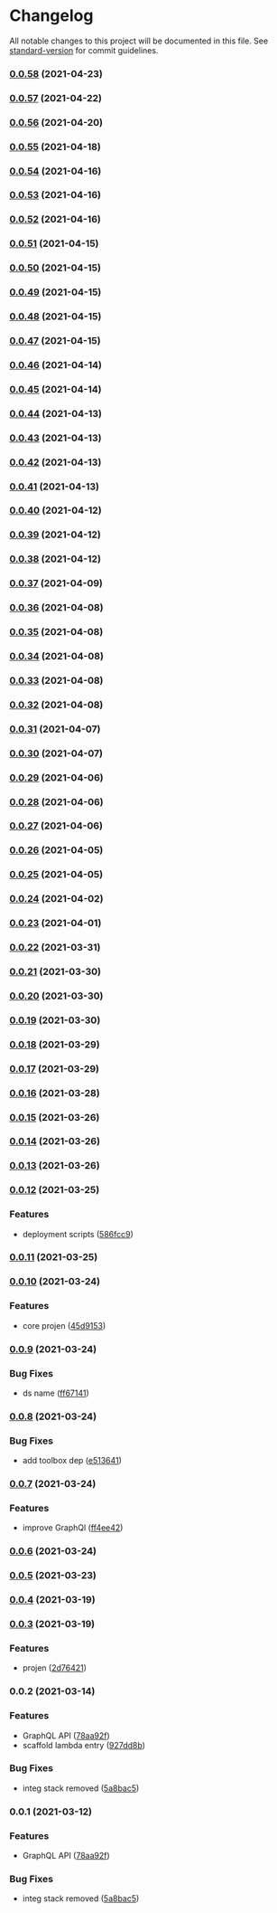 # Changelog

All notable changes to this project will be documented in this file. See [standard-version](https://github.com/conventional-changelog/standard-version) for commit guidelines.

### [0.0.58](https://github.com/taimos/cdk-serverless/compare/v0.0.57...v0.0.58) (2021-04-23)

### [0.0.57](https://github.com/taimos/cdk-serverless/compare/v0.0.56...v0.0.57) (2021-04-22)

### [0.0.56](https://github.com/taimos/cdk-serverless/compare/v0.0.55...v0.0.56) (2021-04-20)

### [0.0.55](https://github.com/taimos/cdk-serverless/compare/v0.0.54...v0.0.55) (2021-04-18)

### [0.0.54](https://github.com/taimos/cdk-serverless/compare/v0.0.53...v0.0.54) (2021-04-16)

### [0.0.53](https://github.com/taimos/cdk-serverless/compare/v0.0.52...v0.0.53) (2021-04-16)

### [0.0.52](https://github.com/taimos/cdk-serverless/compare/v0.0.51...v0.0.52) (2021-04-16)

### [0.0.51](https://github.com/taimos/cdk-serverless/compare/v0.0.50...v0.0.51) (2021-04-15)

### [0.0.50](https://github.com/taimos/cdk-serverless/compare/v0.0.49...v0.0.50) (2021-04-15)

### [0.0.49](https://github.com/taimos/cdk-serverless/compare/v0.0.48...v0.0.49) (2021-04-15)

### [0.0.48](https://github.com/taimos/cdk-serverless/compare/v0.0.47...v0.0.48) (2021-04-15)

### [0.0.47](https://github.com/taimos/cdk-serverless/compare/v0.0.46...v0.0.47) (2021-04-15)

### [0.0.46](https://github.com/taimos/cdk-serverless/compare/v0.0.45...v0.0.46) (2021-04-14)

### [0.0.45](https://github.com/taimos/cdk-serverless/compare/v0.0.44...v0.0.45) (2021-04-14)

### [0.0.44](https://github.com/taimos/cdk-serverless/compare/v0.0.43...v0.0.44) (2021-04-13)

### [0.0.43](https://github.com/taimos/cdk-serverless/compare/v0.0.42...v0.0.43) (2021-04-13)

### [0.0.42](https://github.com/taimos/cdk-serverless/compare/v0.0.41...v0.0.42) (2021-04-13)

### [0.0.41](https://github.com/taimos/cdk-serverless/compare/v0.0.40...v0.0.41) (2021-04-13)

### [0.0.40](https://github.com/taimos/cdk-serverless/compare/v0.0.39...v0.0.40) (2021-04-12)

### [0.0.39](https://github.com/taimos/cdk-serverless/compare/v0.0.38...v0.0.39) (2021-04-12)

### [0.0.38](https://github.com/taimos/cdk-serverless/compare/v0.0.37...v0.0.38) (2021-04-12)

### [0.0.37](https://github.com/taimos/cdk-serverless/compare/v0.0.36...v0.0.37) (2021-04-09)

### [0.0.36](https://github.com/taimos/cdk-serverless/compare/v0.0.35...v0.0.36) (2021-04-08)

### [0.0.35](https://github.com/taimos/cdk-serverless/compare/v0.0.34...v0.0.35) (2021-04-08)

### [0.0.34](https://github.com/taimos/cdk-serverless/compare/v0.0.33...v0.0.34) (2021-04-08)

### [0.0.33](https://github.com/taimos/cdk-serverless/compare/v0.0.32...v0.0.33) (2021-04-08)

### [0.0.32](https://github.com/taimos/cdk-serverless/compare/v0.0.31...v0.0.32) (2021-04-08)

### [0.0.31](https://github.com/taimos/cdk-serverless/compare/v0.0.30...v0.0.31) (2021-04-07)

### [0.0.30](https://github.com/taimos/cdk-serverless/compare/v0.0.29...v0.0.30) (2021-04-07)

### [0.0.29](https://github.com/taimos/cdk-serverless/compare/v0.0.28...v0.0.29) (2021-04-06)

### [0.0.28](https://github.com/taimos/cdk-serverless/compare/v0.0.27...v0.0.28) (2021-04-06)

### [0.0.27](https://github.com/taimos/cdk-serverless/compare/v0.0.26...v0.0.27) (2021-04-06)

### [0.0.26](https://github.com/taimos/cdk-serverless/compare/v0.0.25...v0.0.26) (2021-04-05)

### [0.0.25](https://github.com/taimos/cdk-serverless/compare/v0.0.24...v0.0.25) (2021-04-05)

### [0.0.24](https://github.com/taimos/cdk-serverless/compare/v0.0.23...v0.0.24) (2021-04-02)

### [0.0.23](https://github.com/taimos/cdk-serverless/compare/v0.0.22...v0.0.23) (2021-04-01)

### [0.0.22](https://github.com/taimos/cdk-serverless/compare/v0.0.21...v0.0.22) (2021-03-31)

### [0.0.21](https://github.com/taimos/cdk-serverless/compare/v0.0.20...v0.0.21) (2021-03-30)

### [0.0.20](https://github.com/taimos/cdk-serverless/compare/v0.0.19...v0.0.20) (2021-03-30)

### [0.0.19](https://github.com/taimos/cdk-serverless/compare/v0.0.18...v0.0.19) (2021-03-30)

### [0.0.18](https://github.com/taimos/cdk-serverless/compare/v0.0.17...v0.0.18) (2021-03-29)

### [0.0.17](https://github.com/taimos/cdk-serverless/compare/v0.0.16...v0.0.17) (2021-03-29)

### [0.0.16](https://github.com/taimos/cdk-serverless/compare/v0.0.15...v0.0.16) (2021-03-28)

### [0.0.15](https://github.com/taimos/cdk-serverless/compare/v0.0.14...v0.0.15) (2021-03-26)

### [0.0.14](https://github.com/taimos/cdk-serverless/compare/v0.0.13...v0.0.14) (2021-03-26)

### [0.0.13](https://github.com/taimos/cdk-serverless/compare/v0.0.12...v0.0.13) (2021-03-26)

### [0.0.12](https://github.com/taimos/cdk-serverless/compare/v0.0.10...v0.0.12) (2021-03-25)


### Features

* deployment scripts ([586fcc9](https://github.com/taimos/cdk-serverless/commit/586fcc9e4768144bdaf093fe3bc89504a11cb76f))

### [0.0.11](https://github.com/taimos/cdk-serverless/compare/v0.0.10...v0.0.11) (2021-03-25)

### [0.0.10](https://github.com/taimos/cdk-serverless/compare/v0.0.9...v0.0.10) (2021-03-24)


### Features

* core projen ([45d9153](https://github.com/taimos/cdk-serverless/commit/45d91534080d230aa147f066b53dce72788cdb1f))

### [0.0.9](https://github.com/taimos/cdk-serverless/compare/v0.0.8...v0.0.9) (2021-03-24)


### Bug Fixes

* ds name ([ff67141](https://github.com/taimos/cdk-serverless/commit/ff67141681d6c64b640c7be37fdedc38502b352a))

### [0.0.8](https://github.com/taimos/cdk-serverless/compare/v0.0.7...v0.0.8) (2021-03-24)


### Bug Fixes

* add toolbox dep ([e513641](https://github.com/taimos/cdk-serverless/commit/e513641196f762dc204a6a8df9f868d208bebdc7))

### [0.0.7](https://github.com/taimos/cdk-serverless/compare/v0.0.6...v0.0.7) (2021-03-24)


### Features

* improve GraphQl ([ff4ee42](https://github.com/taimos/cdk-serverless/commit/ff4ee42a974c85258a429ba10d38721c2b2a5903))

### [0.0.6](https://github.com/taimos/cdk-serverless/compare/v0.0.4...v0.0.6) (2021-03-24)

### [0.0.5](https://github.com/taimos/cdk-serverless/compare/v0.0.4...v0.0.5) (2021-03-23)

### [0.0.4](https://github.com/taimos/cdk-serverless/compare/v0.0.3...v0.0.4) (2021-03-19)

### [0.0.3](https://github.com/taimos/cdk-serverless/compare/v0.0.2...v0.0.3) (2021-03-19)


### Features

* projen ([2d76421](https://github.com/taimos/cdk-serverless/commit/2d764213bbc7951aca40fb43d4a87ae997c2506d))

### 0.0.2 (2021-03-14)


### Features

* GraphQL API ([78aa92f](https://github.com/taimos/cdk-serverless/commit/78aa92f657a5fa89a620e452441f118211f592a6))
* scaffold lambda entry ([927dd8b](https://github.com/taimos/cdk-serverless/commit/927dd8b19ba3bdbe6568ef8f7392aa5fa180f76e))


### Bug Fixes

* integ stack removed ([5a8bac5](https://github.com/taimos/cdk-serverless/commit/5a8bac54c60c7c262a7ee1deda38de9a695cae30))

### 0.0.1 (2021-03-12)


### Features

* GraphQL API ([78aa92f](https://github.com/taimos/cdk-serverless/commit/78aa92f657a5fa89a620e452441f118211f592a6))


### Bug Fixes

* integ stack removed ([5a8bac5](https://github.com/taimos/cdk-serverless/commit/5a8bac54c60c7c262a7ee1deda38de9a695cae30))
